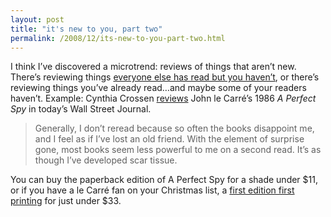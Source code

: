 ```yaml
---
layout: post
title: "it's new to you, part two"
permalink: /2008/12/its-new-to-you-part-two.html
---
```


<p>I think I&#8217;ve discovered a microtrend:  reviews of things that aren&#8217;t new.  There&#8217;s reviewing things <a href="http://sippey.typepad.com/filtered/2008/12/its-new-to-you.html">everyone else has read but you haven&#8217;t</a>, or there&#8217;s reviewing things you&#8217;ve already read&#8230;and maybe some of your readers haven&#8217;t. Example: Cynthia Crossen <a href="http://online.wsj.com/article/SB122929236542205063.html">reviews</a> John le Carré&#8217;s 1986 <em>A Perfect Spy</em> in today&#8217;s Wall Street Journal.</p>

<blockquote>
  <p>Generally, I don&#8217;t reread because so often the books disappoint me, and I feel as if I&#8217;ve lost an old friend. With the element of surprise gone, most books seem less powerful to me on a second read. It&#8217;s as though I&#8217;ve developed scar tissue.</p>
</blockquote>

<p>You can buy the paperback edition of A Perfect Spy for a shade under $11, or if you have a le Carré fan on your Christmas list, a <a href="http://www.amazon.com/gp/redirect.html?ie=UTF8&amp;location=http%3A%2F%2Fwww.amazon.com%2Fgp%2Foffer-listing%2F0743457927%3Fie%3DUTF8%26ref%255F%3Ddp%255Folp%255Fcollectible%26condition%3Dcollectible&amp;tag=statingtheobviou&amp;linkCode=ur2&amp;camp=1789&amp;creative=390957">first edition first printing</a> for just under $33.</p>


